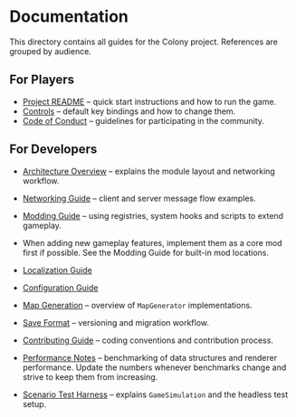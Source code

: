 # Documentation

This directory contains all guides for the Colony project. References are grouped by audience.

## For Players
- [Project README](../README.md) – quick start instructions and how to run the game.
- [Controls](controls.md) – default key bindings and how to change them.
- [Code of Conduct](../CODE_OF_CONDUCT.md) – guidelines for participating in the community.

## For Developers
- [Architecture Overview](architecture.md) – explains the module layout and networking workflow.
- [Networking Guide](networking.md) – client and server message flow examples.
- [Modding Guide](mods.md) – using registries, system hooks and scripts to extend gameplay.
- When adding new gameplay features, implement them as a core mod first if
  possible. See the Modding Guide for built-in mod locations.
- [Localization Guide](i18n.md)
- [Configuration Guide](configuration.md)

- [Map Generation](map_generation.md) – overview of `MapGenerator` implementations.
- [Save Format](save_format.md) – versioning and migration workflow.
- [Contributing Guide](../CONTRIBUTING.md) – coding conventions and contribution process.
- [Performance Notes](performance.md) – benchmarking of data structures and renderer performance.
  Update the numbers whenever benchmarks change and strive to keep them from increasing.
- [Scenario Test Harness](tests.md) – explains `GameSimulation` and the headless test setup.
